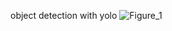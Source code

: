 object detection with yolo
![Figure_1](https://github.com/user-attachments/assets/eaa3f9e7-bd23-4f47-814a-2eb36c8e9b41)
